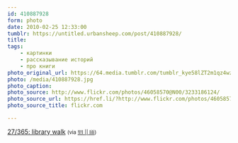 ```yaml
---
id: 410887928
form: photo
date: 2010-02-25 12:33:00
tumblr: https://untitled.urbansheep.com/post/410887928/
title:
tags:
    - картинки
    - рассказывание историй
    - про книги
photo_original_url: https://64.media.tumblr.com/tumblr_kye58lZT2m1qz4wzio1_500.jpg
photo: /media/410887928.jpg
photo_caption: 
photo_source: http://www.flickr.com/photos/46058570@N00/3233186124/
photo_source_url: https://href.li/?http://www.flickr.com/photos/46058570@N00/3233186124/
photo_source_title: flickr.com

---
```


<p><a href="http://www.flickr.com/photos/46058570@N00/3233186124/">27/365: library walk</a> <small>(via <a href="http://flickr.com/photos/liliz">!l!l || lili</a>)</small></p>
